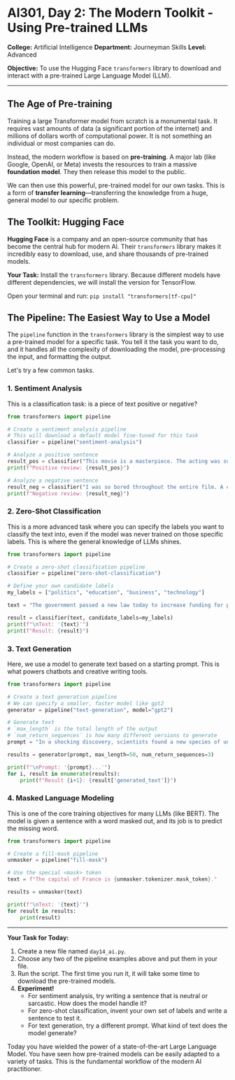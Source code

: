 # AI301, Day 2: The Modern Toolkit - Using Pre-trained LLMs

**College:** Artificial Intelligence
**Department:** Journeyman Skills
**Level:** Advanced

**Objective:** To use the Hugging Face `transformers` library to download and interact with a pre-trained Large Language Model (LLM).

---

## The Age of Pre-training

Training a large Transformer model from scratch is a monumental task. It requires vast amounts of data (a significant portion of the internet) and millions of dollars worth of computational power. It is not something an individual or most companies can do.

Instead, the modern workflow is based on **pre-training**. A major lab (like Google, OpenAI, or Meta) invests the resources to train a massive **foundation model**. They then release this model to the public.

We can then use this powerful, pre-trained model for our own tasks. This is a form of **transfer learning**—transferring the knowledge from a huge, general model to our specific problem.

## The Toolkit: Hugging Face

**Hugging Face** is a company and an open-source community that has become the central hub for modern AI. Their `transformers` library makes it incredibly easy to download, use, and share thousands of pre-trained models.

**Your Task:** Install the `transformers` library. Because different models have different dependencies, we will install the version for TensorFlow.

Open your terminal and run:
`pip install "transformers[tf-cpu]"`

## The Pipeline: The Easiest Way to Use a Model

The `pipeline` function in the `transformers` library is the simplest way to use a pre-trained model for a specific task. You tell it the task you want to do, and it handles all the complexity of downloading the model, pre-processing the input, and formatting the output.

Let's try a few common tasks.

### 1. Sentiment Analysis

This is a classification task: is a piece of text positive or negative?

```python
from transformers import pipeline

# Create a sentiment analysis pipeline
# This will download a default model fine-tuned for this task
classifier = pipeline("sentiment-analysis")

# Analyze a positive sentence
result_pos = classifier("This movie is a masterpiece. The acting was superb.")
print(f"Positive review: {result_pos}")

# Analyze a negative sentence
result_neg = classifier("I was so bored throughout the entire film. A complete waste of time.")
print(f"Negative review: {result_neg}")
```

### 2. Zero-Shot Classification

This is a more advanced task where you can specify the labels you want to classify the text into, even if the model was never trained on those specific labels. This is where the general knowledge of LLMs shines.

```python
from transformers import pipeline

# Create a zero-shot classification pipeline
classifier = pipeline("zero-shot-classification")

# Define your own candidate labels
my_labels = ["politics", "education", "business", "technology"]

text = "The government passed a new law today to increase funding for public schools."

result = classifier(text, candidate_labels=my_labels)
print(f"\nText: '{text}'")
print(f"Result: {result}")
```

### 3. Text Generation

Here, we use a model to generate text based on a starting prompt. This is what powers chatbots and creative writing tools.

```python
from transformers import pipeline

# Create a text generation pipeline
# We can specify a smaller, faster model like gpt2
generator = pipeline("text-generation", model="gpt2")

# Generate text
# `max_length` is the total length of the output
# `num_return_sequences` is how many different versions to generate
prompt = "In a shocking discovery, scientists found a new species of unicorn living in"

results = generator(prompt, max_length=50, num_return_sequences=3)

print(f"\nPrompt: '{prompt}...'")
for i, result in enumerate(results):
    print(f"Result {i+1}: {result['generated_text']}")
```

### 4. Masked Language Modeling

This is one of the core training objectives for many LLMs (like BERT). The model is given a sentence with a word masked out, and its job is to predict the missing word.

```python
from transformers import pipeline

# Create a fill-mask pipeline
unmasker = pipeline("fill-mask")

# Use the special <mask> token
text = f"The capital of France is {unmasker.tokenizer.mask_token}."

results = unmasker(text)

print(f"\nText: '{text}'")
for result in results:
    print(result)
```

---

**Your Task for Today:**

1.  Create a new file named `day14_ai.py`.
2.  Choose any two of the pipeline examples above and put them in your file.
3.  Run the script. The first time you run it, it will take some time to download the pre-trained models.
4.  **Experiment!**
    *   For sentiment analysis, try writing a sentence that is neutral or sarcastic. How does the model handle it?
    *   For zero-shot classification, invent your own set of labels and write a sentence to test it.
    *   For text generation, try a different prompt. What kind of text does the model generate?

Today you have wielded the power of a state-of-the-art Large Language Model. You have seen how pre-trained models can be easily adapted to a variety of tasks. This is the fundamental workflow of the modern AI practitioner.
